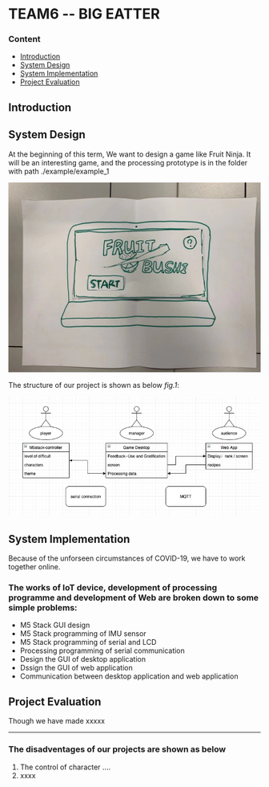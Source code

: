 # TEAM6 -- BIG EATTER

### **Content**
 * [Introduction](#Intro)
 * [System Design](#LinkToPart1)
 * [System Implementation](#LinkToPart2)
 * [Project Evaluation](#LinkToPart3)

## <span id="Intro">Introduction

## <span id="LinkToPart1">System Design

At the beginning of this term, We want to design a game like Fruit Ninja. It will be an interesting game, and the processing 
prototype is in the folder with path ./example/example_1

![main GUI](./example/example_1/image_0.jpg)

The structure of our project is shown as below *fig.1*:

![uml](./design_GUI/uml.jpg)




## <span id="LinkToPart2">System Implementation

Because of the unforseen circumstances of COVID-19, we have to work together online.

### The works of IoT device, development of processing programme and development of Web are broken down to some simple problems:
 * M5 Stack GUI design
 * M5 Stack programming of IMU sensor
 * M5 Stack programming of serial and LCD
 * Processing programming of serial communication
 * Design the GUI of desktop application
 * Dssign the GUI of web application
 * Communication between desktop application and web application


## <span id="LinkToPart3">Project Evaluation
Though we have made xxxxx

---

### The disadventages of our projects are shown as below
1. The control of character ....
2. xxxx
